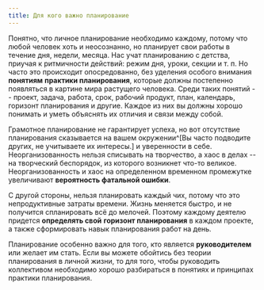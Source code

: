 ```yaml
---
title: Для кого важно планирование
---
```


Понятно, что личное планирование необходимо каждому, потому что любой
человек хоть и неосознанно, но планирует свои работы в течение дня,
недели, месяца. Нас учат планированию с детства, приучая к ритмичности
действий: режим дня, уроки, секции и т. п. Но часто это происходит
опосредованно, без уделения особого внимания **понятиям** **практики
планирования**, которые должны постепенно появляться в картине мира
растущего человека. Среди таких понятий -- проект, задача, работа, срок,
рабочий продукт, план, календарь, горизонт планирования и другие. Каждое
из них вы должны хорошо понимать и уметь объяснять их отличия и связи
между собой.

Грамотное планирование не гарантирует успеха, но вот отсутствие
планирования сказывается на вашем окружении^[Вы часто
подводите других, не учитываете их интересы.] и
уверенности в себе. Неорганизованность нельзя списывать на творчество, а
хаос в делах -- на творческий беспорядок, из которого возникнет что-то
великое. Неорганизованность и хаос на определенном временном промежутке
увеличивают **вероятность фатальной ошибки**.

С другой стороны, нельзя планировать каждый чих, потому что это
непродуктивные затраты времени. Жизнь меняется быстро, и не получится
спланировать всё до мелочей. Поэтому каждому деятелю придется
**определять свой** **горизонт планирования** в каждом проекте, а также
сформировать навык планирования работ на день.

Планирование особенно важно для того, кто является **руководителем** или
желает им стать. Если вы можете обойтись без теории планирования в
личной жизни, то для того, чтобы руководить коллективом необходимо
хорошо разбираться в понятиях и принципах практики планирования.
